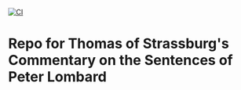 [![CI](https://github.com/scta-texts/HuYgTa/actions/workflows/validation.yml/badge.svg?branch=master)](https://github.com/scta-texts/HuYgTa/actions/workflows/validation.yml)

# Repo for Thomas of Strassburg's Commentary on the Sentences of Peter Lombard